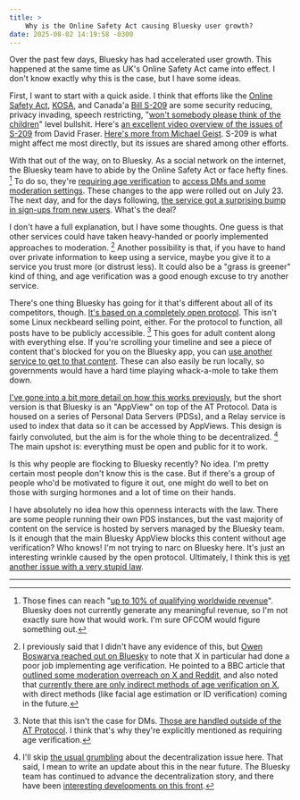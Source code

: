 ```yaml
---
title: >
    Why is the Online Safety Act causing Bluesky user growth?
date: 2025-08-02 14:19:58 -0300
---
```


Over the past few days, Bluesky has had accelerated user growth. This happened at the same time as UK's Online Safety Act came into effect. I don't know exactly why this is the case, but I have some ideas.

First, I want to start with a quick aside. I think that efforts like the [Online Safety Act](https://www.gov.uk/government/collections/online-safety-act), [KOSA](https://en.wikipedia.org/wiki/Kids_Online_Safety_Act), and Canada'a [Bill S-209](https://www.parl.ca/legisinfo/en/bill/45-1/s-209) are some security reducing, privacy invading, speech restricting, "[won't somebody please think of the children](https://en.wikipedia.org/wiki/Think_of_the_children)" level bullshit. Here's [an excellent video overview of the issues of S-209](https://www.youtube.com/watch?v=cBJe3gB2Po4) from David Fraser. [Here's more from Michael Geist](https://www.michaelgeist.ca/2025/07/risky-business-the-legal-and-privacy-concerns-of-mandatory-age-verification-technologies/). S-209 is what might affect me most directly, but its issues are shared among other efforts.

With that out of the way, on to Bluesky. As a social network on the internet, the Bluesky team have to abide by the Online Safety Act or face hefty fines. [^1] To do so, they're [requiring age verification](https://bsky.social/about/blog/07-10-2025-age-assurance) to [access DMs and some moderation settings](https://bsky.app/profile/bsky.app/post/3lunvnx3rmc2y). These changes to the app were rolled out on July 23. The next day, and for the days following, [the service got a surprising bump in sign-ups from new users](https://bskycheck.com/stats.php). What's the deal?

I don't have a full explanation, but I have some thoughts. One guess is that other services could have taken heavy-handed or poorly implemented approaches to moderation. [^2] Another possibility is that, if you have to hand over private information to keep using a service, maybe you give it to a service you trust more (or distrust less). It could also be a "grass is greener" kind of thing, and age verification was a good enough excuse to try another service.

There's one thing Bluesky has going for it that's different about all of its competitors, though. [It's based on a completely open protocol](https://atproto.com/). This isn't some Linux neckbeard selling point, either. For the protocol to function, all posts have to be publicly accessible. [^3] This goes for adult content along with everything else. If you're scrolling your timeline and see a piece of content that's blocked for you on the Bluesky app, you can [use another service to get to that content](https://skyview.social/). These can also easily be run locally, so governments would have a hard time playing whack-a-mole to take them down.

[I've gone into a bit more detail on how this works previously](https://anderegg.ca/2024/11/15/maybe-bluesky-has-won), but the short version is that Bluesky is an "AppView" on top of the AT Protocol. Data is housed on a series of Personal Data Servers (PDSs), and a Relay service is used to index that data so it can be accessed by AppViews. This design is fairly convoluted, but the aim is for the whole thing to be decentralized. [^4] The main upshot is: everything must be open and public for it to work.

Is this why people are flocking to Bluesky recently? No idea. I'm pretty certain most people don't know this is the case. But if there's a group of people who'd be motivated to figure it out, one might do well to bet on those with surging hormones and a lot of time on their hands.

I have absolutely no idea how this openness interacts with the law. There are some people running their own PDS instances, but the vast majority of content on the service is hosted by servers managed by the Bluesky team. Is it enough that the main Bluesky AppView blocks this content without age verification? Who knows! I'm not trying to narc on Bluesky here. It's just an interesting wrinkle caused by the open protocol. Ultimately, I think this is [yet another issue with a very stupid law](https://www.theverge.com/analysis/714587/uk-online-safety-act-age-verification-reactions).

---

[^1]: Those fines can reach "[up to 10% of qualifying worldwide revenue](https://www.gov.uk/government/collections/online-safety-act#:~:text=impose%20fines%20of%20up%20to%2010%25%20of%20qualifying%20worldwide%20revenue)". Bluesky does not currently generate any meaningful revenue, so I'm not exactly sure how that would work. I'm sure OFCOM would figure something out.

[^2]: I previously said that I didn't have any evidence of this, but [Owen Boswarva reached out on Bluesky](https://bsky.app/profile/owenboswarva.bsky.social/post/3lvj7eopmbk27) to note that X in particular had done a poor job implementing age verification. He pointed to a BBC article that [outlined some moderation overreach on X and Reddit](https://www.bbc.com/news/articles/cj3l0e4vr0ko), and also noted that [currently there are only indirect methods of age verification on X](https://web.archive.org/web/20250727001200/https://help.x.com/en/rules-and-policies/age-assurance), with direct methods (like facial age estimation or ID verification) coming in the future.

[^3]: Note that this isn't the case for DMs. [Those are handled outside of the AT Protocol](https://docs.bsky.app/blog/2024-protocol-roadmap#:~:text=Basic%20%22Off%2DProtocol%22%20Direct%20Messages%20%28DMs%29%3A). I think that's why they're explicitly mentioned as requiring age verification.

[^4]: I'll skip [the usual grumbling](https://anderegg.ca/2024/11/23/how-decentralized-is-bluesky-really) about the decentralization issue here. That said, I mean to write an update about this in the near future. The Bluesky team has continued to advance the decentralization story, and there have been [interesting developments on this front](https://bsky.app/profile/bnewbold.net/post/3lscf7nho322t).